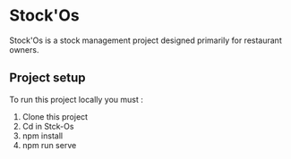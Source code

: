 # Stock'Os
Stock'Os is a stock management project designed primarily for restaurant owners.

## Project setup
To run this project locally you must : 

1. Clone this project
2. Cd in Stck-Os
3. npm install
4. npm run serve
